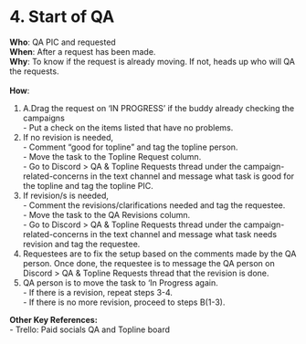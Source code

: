 # 4. Start of QA

**Who**: QA PIC and requested\
**When**: After a request has been made.\
**Why**: To know if the request is already moving. If not, heads up who will QA the requests.\
\
**How**:

1. A.Drag the request on ‘IN PROGRESS’ if the buddy already checking the campaigns\
   \- Put a check on the items listed that have no problems.
2. If no revision is needed,\
   \- Comment “good for topline” and tag the topline person.\
   \- Move the task to the Topline Request column.\
   \- Go to Discord > QA & Topline Requests thread under the campaign-related-concerns in the text channel and message what task is good for the topline and tag the topline PIC.
3. If revision/s is needed,\
   \- Comment the revisions/clarifications needed and tag the requestee.\
   \- Move the task to the QA Revisions column.\
   \- Go to Discord > QA & Topline Requests thread under the campaign-related-concerns in the text channel and message what task needs revision and tag the requestee.
4. Requestees are to fix the setup based on the comments made by the QA person. Once done, the requestee is to message the QA person on Discord > QA & Topline Requests thread that the revision is done.
5. QA person is to move the task to ‘In Progress again.\
   \- If there is a revision, repeat steps 3-4.\
   \- If there is no more revision, proceed to steps B(1-3).

**Other Key References:**\
\- Trello: Paid socials QA and Topline board

